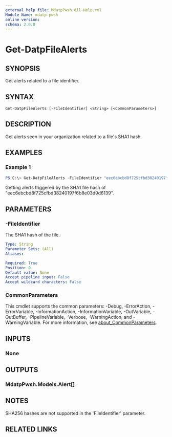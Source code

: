 ```yaml
---
external help file: MdatpPwsh.dll-Help.xml
Module Name: mdatp-pwsh
online version:
schema: 2.0.0
---
```


# Get-DatpFileAlerts

## SYNOPSIS
Get alerts related to a file identifier.

## SYNTAX

```
Get-DatpFileAlerts [-FileIdentifier] <String> [<CommonParameters>]
```

## DESCRIPTION
Get alerts seen in your organization related to a file's SHA1 hash.

## EXAMPLES

### Example 1
```powershell
PS C:\> Get-DatpFileAlerts -FileIdentifier "eec6ebcbd8f725cfbd38240197f6b8e03d9d6139"
```

Getting alerts triggered by the SHA1 file hash of "eec6ebcbd8f725cfbd38240197f6b8e03d9d6139".

## PARAMETERS

### -FileIdentifier
The SHA1 hash of the file.

```yaml
Type: String
Parameter Sets: (All)
Aliases:

Required: True
Position: 0
Default value: None
Accept pipeline input: False
Accept wildcard characters: False
```

### CommonParameters
This cmdlet supports the common parameters: -Debug, -ErrorAction, -ErrorVariable, -InformationAction, -InformationVariable, -OutVariable, -OutBuffer, -PipelineVariable, -Verbose, -WarningAction, and -WarningVariable. For more information, see [about_CommonParameters](http://go.microsoft.com/fwlink/?LinkID=113216).

## INPUTS

### None
## OUTPUTS

### MdatpPwsh.Models.Alert[]
## NOTES

SHA256 hashes are not supported in the 'FileIdentifier' parameter.

## RELATED LINKS
